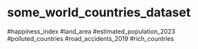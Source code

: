 # some_world_countries_dataset
#happiness_index
#land_area
#estimated_population_2023
#polluted_countries
#road_accidents_2019
#rich_countries
